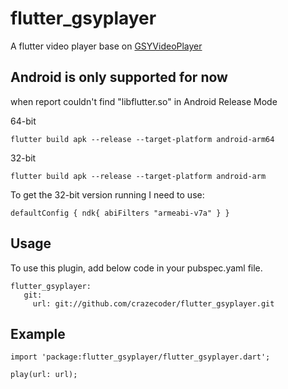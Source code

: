 # flutter_gsyplayer

A flutter video player base on [GSYVideoPlayer](https://github.com/CarGuo/GSYVideoPlayer)

## Android is only supported for now
when report couldn't find "libflutter.so" in Android Release Mode

64-bit
```
flutter build apk --release --target-platform android-arm64
```
32-bit
```
flutter build apk --release --target-platform android-arm
```
To get the 32-bit version running I need to use:
```
defaultConfig { ndk{ abiFilters "armeabi-v7a" } }
```

## Usage

To use this plugin, add below code in your pubspec.yaml file.
```
flutter_gsyplayer:
   git:
     url: git://github.com/crazecoder/flutter_gsyplayer.git
```

## Example
```
import 'package:flutter_gsyplayer/flutter_gsyplayer.dart';

play(url: url);
```
